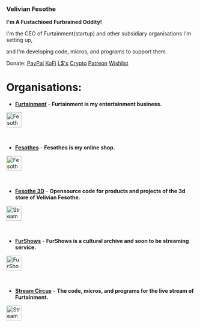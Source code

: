 ### Velivian Fesothe
<b>I'm A Fustachioed Furbrained Oddity!</b>

<p>I'm the CEO of Furtainment(startup) and other subsidiary organisations I'm setting up,</p>
<p>and I'm developing code, micros, and programs to support them.</p>

Donate: <a href="https://paypal.me/fesothe">PayPal</a> <a href="https://ko-fi.com/fesothe">KoFi</a> <a href="https://my.secondlife.com/steampunk.gears">L$'s</a> <a href="https://fesothe.crypto">Crypto</a> <a href="https://www.patreon.com/Fesothe">Patreon</a> <a href="https://wishlist.fesothe.com/">Wishlist</a>


<h1>Organisations:</h1>

* <b><a href="https://github.com/Furtainment">Furtainment</a></b> - <b>Furtainment is my entertainment business.</b>

<a href="https://github.com/Furtainment">
  <img src="https://avatars.githubusercontent.com/u/86520759?s=400&u=0f94ffb083162606c134d012d24bb21ec6da104f&v=4" alt="Fesothes Logo" style="width:40px;height:40px;">
</a>

&nbsp;

* <b><a href="https://github.com/Fesothes">Fesothes</a></b> - <b>Fesothes is my online shop.</b>

<a href="https://github.com/Fesothes">
  <img src="https://avatars.githubusercontent.com/u/86520759?s=400&u=0f94ffb083162606c134d012d24bb21ec6da104f&v=4" alt="Fesothes Logo" style="width:40px;height:40px;">
</a>

&nbsp;

* <b><a href="https://github.com/Fesothe3D">Fesothe 3D</b></a> - <b>Opensource code for products and projects of the 3d store of Velivian Fesothe.</b>

<a href="https://github.com/Fesothe3D">
  <img src="https://avatars.githubusercontent.com/u/61714751?s=200&v=4" alt="Stream Circus Logo" style="width:40px;height:40px;">
</a>

&nbsp;

* <b><a href="https://github.com/FurShows">FurShows</a></b> - <b>FurShows is a cultural archive and soon to be streaming service.</b>

<a href="https://github.com/FurShows">
  <img src="https://avatars.githubusercontent.com/u/80177700?s=400&u=4a3e0340bac47b042986c2bcad06850cc26f9f7d&v=4" alt="FurShows Logo" style="width:40px;height:40px;">
</a>

&nbsp;

* <b><a href="https://github.com/StreamCircus">Stream Circus</b></a> - <b>The code, micros, and programs for the live stream of Furtainment.</b>

<a href="https://github.com/StreamCircus">
  <img src="https://avatars.githubusercontent.com/u/86520759?s=400&u=0f94ffb083162606c134d012d24bb21ec6da104f&v=4" alt="Stream Circus Logo" style="width:40px;height:40px;">
</a>
